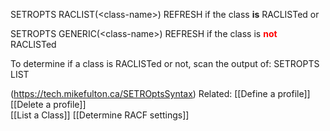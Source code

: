 SETROPTS RACLIST(\<class-name>) REFRESH
if the class **is** RACLISTed or

SETROPTS GENERIC(\<class-name>) REFRESH
if the class is <font color="red">**not**</font> RACLISTed

To determine if a class is RACLISTed or not, scan the output of:
 SETROPTS LIST

(https://tech.mikefulton.ca/SETROptsSyntax)
Related:
	[[Define a profile]]
	[[Delete a profile]]	
	[[List a Class]]
	[[Determine RACF settings]]